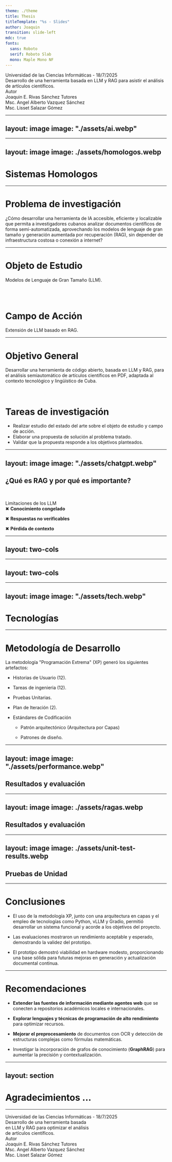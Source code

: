 ```yaml
---
theme: ./theme
title: Thesis
titleTemplate: "%s - Slides"
author: Joaquin
transition: slide-left
mdc: true
fonts:
  sans: Roboto
  serif: Roboto Slab
  mono: Maple Mono NF
---
```


<div class="flex flex-col justify-between h-[470px]">
  <div class="text-center flex flex-col justify-center gap-4">
    <span class=" font-bold opacity-60 text-md"> Universidad de las Ciencias Informáticas - 18/7/2025 </span>
  </div>

  <div class="text-5xl font-bold text-center">Desarrollo de una herramienta basada en LLM y RAG para asistir el análisis de artículos científicos.
  </div>

  <div class="flex justify-between text-sm">
    <span class="font-700 opacity-60">
      <span class="opacity-50"> Autor </span> <br>
      Joaquin E. Rivas Sánchez
    </span>
    <span class="font-700 opacity-60">
      <span class="opacity-50"> Tutores </span> <br>
       Msc. Angel Alberto Vazquez Sánchez <br>
       Msc. Lisset Salazar Gómez
    </span>
  </div>
</div>

<!--
Buenos días, mi nombre es Joaquín Rivas Sánchez y hoy presentaré mi tesis titulada:

**LEER**
-->

---
layout: image
image: "./assets/ai.webp"
---

<!--
"En los últimos anos, la IA generativa ha revolucionado la investigación científica.
Herramientas como ChatGPT, Elicit o Semantic Scholar permiten analizar miles de artículos en segundos, acelerando descubrimientos en medicina, ingeniería y otros campos.

-TODO: Según Nature, el 83% de los investigadores usan ya IA para revisiones bibliográficas...

Sin embargo, estas herramientas presentan limitaciones prácticas para entornos con recursos limitados como el cubano.
-->

---
layout: image
image: ./assets/homologos.webp
---

# Sistemas Homologos

<!--
- Muchos servicios están bloqueados para usuarios en Cuba.
- Las opciones gratuitas son muy limitadas y el acceso a planes de pagos es inviable por restricciones económicas y politicas.
- Además, la mayoría de estas herramientas están enfocadas para un público angloparlante, lo que reduce su accesibilidad local.

Estas limitaciones generan una brecha tecnológica que limita la capacidad de los investigadores cubanos para competir en igualdad de condiciones en la ciencia global.
-->

---

# Problema de investigación

¿Cómo desarrollar una herramienta de IA accesible, eficiente y localizable que permita a investigadores cubanos analizar documentos científicos de forma semi-automatizada, aprovechando los modelos de lenguaje de gran tamaño y generación aumentada por recuperación (RAG), sin depender de infraestructura costosa o conexión a internet?

<!--
Esto nos lleva al siguiente problema de investigación

**LEER**
-->

---

# Objeto de Estudio

Modelos de Lenguaje de Gran Tamaño (LLM).

<br>
<br>

# Campo de Acción

Extensión de LLM basado en RAG.

---

# Objetivo General

Desarrollar una herramienta de código abierto, basada en LLM y RAG, para el análisis semiautomático de artículos científicos en PDF, adaptada al contexto tecnológico y lingüístico de Cuba.

<br>

# Tareas de investigación

+ Realizar estudio del estado del arte sobre el objeto de estudio y campo de acción.
+ Elaborar una propuesta de solución al problema tratado.
+ Validar que la propuesta responde a los objetivos planteados.

<!-- 
Para dar cumplimiento al objetivo propuesto se proponen un conjunto de *tareas de investigación*:
-->

---
layout: image
image: "./assets/chatgpt.webp"
---

## ¿Qué es RAG y por qué es importante?

<br>

<v-clicks>

<a>Limitaciones de los LLM</a> \
✖ **Conocimiento congelado**

✖ **Respuestas no verificables**

✖ **Pérdida de contexto**

</v-clicks>

<!--
RAG (Retrieval-Augmented Generation) es una técnica que combina lo mejor de dos mundos:
1️⃣ La capacidad generativa de los LLMs para entender y sintetizar información.
2️⃣ Un sistema de recuperación que busca datos actualizados y relevantes en tiempo real.

Esto resuelve tres problemas clave de los LLMs tradicionales:

✖ **Conocimiento congelado**: Los modelos base solo saben lo que aprendieron en su entrenamiento.
✔ **Con RAG**: Siempre accede a la información más reciente.

✖ **Respuestas no verificables**: Como 'cajas negras' que no muestran sus fuentes.
✔ **Con RAG**: Mayor control de la informacion y posibilidad de filtrala y citarla.

✖ **Pérdida de contexto**: Los LLMs comunes olvidan detalles cuando procesan mucho texto.
✔ **Con RAG**: Mejora la consistencia en el análisis de múltiples documentos al enfocarse en los fragmentos más relevantes para cada consulta.



En nuestra herramienta, este enfoque permite al usuario: Integrar conocimiento nuevo proveniente de documentos externos al sistema.
-->


---
layout: two-cols
---

<template v-slot:default>

## Propuesta de solución

<SlidevVideo autoplay>
  <source src="./assets/video-send-pdf.mp4" type="video/mp4"  />
</SlidevVideo>

</template>

<template v-slot:right>

<img src="./assets/step-indexing.webp" />

</template>

<!--
El prototipo realizado consiste del siguiente flujo:

El usuario puede iniciar una conversacion e introducir un documento en formato pdf
El sistema procesara este
    - dividiento el contenido en parrafos.
    - estos son transformados del lenguaje natural a una representacion numerica que
        mantiene el significado semantico de este.
    - estos son guardados en una base de datos.
-->

---
layout: two-cols
---

<template v-slot:default>

## Propuesta de solución

<SlidevVideo autoplay class="h-full">
  <source src="./assets/video-query.mp4" type="video/mp4"  />
</SlidevVideo>

</template>

<template v-slot:right>

<img src="./assets/step-querying.webp" />

</template>
<!--
Posteriormente, el usuario al introducir una consulta
El sistema:
    - convierte esta a la misma representacion numerica.
    - realiza una busqueda utilizando multiples metodos de recuperacion
        para obtener los documentos mas relevantes a la consulta.
    - los documentos son reordenados basados en la relevancia.
    - luego estos sirven de contexto para responder la consulta utilizando el LLM.
-->

---
layout: image
image: "./assets/tech.webp"
---
# Tecnologías

<!--
Se utilizo:

- Python como lenguaje de programación.

- vLLM como biblioteca para ejecutar los modelos de IA.

- Gradio como biblioteca para construir una interfaz grafica simple.

- El modelo LLM `Qwen3-4B` y `BGE-M3` como modelo de generacion de embeddings.
    `BGM-M3-reranker` como modelo reranker.
-->

---

# Metodología de Desarrollo

La metodología "Programación Extrema" (XP) generó los siguientes artefactos:

- Historias de Usuario (12).

- Tareas de ingenieria (12).

- Pruebas Unitarias.

- Plan de Iteración (2).

- Estándares de Codificación

  - Patrón arquitectónico <span class="opacity-50"> (Arquitectura por Capas) </span>

  - Patrones de diseño.

<!-- 
El proyecto siguió la metodología ágil XP, la cual genero los siguientes artefactos ingenieriles.
 -->


---
layout: image
image: "./assets/performance.webp"
---

## Resultados y evaluación

<!--
- Funciona con un rendimiento aceptable en hardware modesto.

  - Con tiempos que no superan los 3.5 seg en las pruebas realizadas a la generacion de respuestas.

  - 3 seg a la creacion de embeddings
-->

---
layout: image
image: ./assets/ragas.webp
---

## Resultados y evaluación

<!--
Las pruebas realizadas validaron que el prototipo cumple con los objetivos planteados:

- Proporciona respuestas precisas y contextualizadas, que situan al prototipo como una base robusta para ser extendida en el futuro.



A continuacion se muestran los resultados de utilizar las metricas definidas por RAGAS para evaluar el sistema:

- Faithfulness: respuesta generada vs informacion recuperada.
    -> La respuesta generada no se adiere en la mayoria de los casos a la informacion recuperada.
    -> Lo cual puede deberse al modelo LLM utilizado.

- Context Recall: porciento de informacion relevante recuperada / toda la informacion recuperada.
    -> El prototipo en la mayoria de los casos probados recupera la informacion relevante.

- Factual Correctness: respuesta generada vs la de referencia.
    -> La respuesta representa la mayoria de los hechos en la respuesta de referencia.

Los resultados obtenidos fueron los esperados y marcan el camino para enfocar futuras mejoras.


Esto nos da a entender que si bien los documentos relevantes se encuentran en su mayoria, hay presencia de mucho ruido lo cual lleva a que el modelo ignore la mayoria de esta.
-->


---
layout: image
image: ./assets/unit-test-results.webp
---

## Pruebas de Unidad

<!--
Las pruebas de unidad se encargan de validar el comportamiento correcto de
componentes individuales de forma aislada.

Estos fueron los resultados en las 2 iteraciones del desarrollo.
-->

---

# Conclusiones

- El uso de la metodología XP, junto con una arquitectura en capas y el empleo de tecnologías como Python, vLLM y Gradio, permitió desarrollar un sistema funcional y acorde a los objetivos del proyecto.

- Las evaluaciones mostraron un rendimiento aceptable y esperado, demostrando la validez del prototipo.

- El prototipo demostró viabilidad en hardware modesto, proporcionando una base sólida para futuras mejoras en generación y actualización documental continua.

---

# Recomendaciones

- **Extender las fuentes de información mediante agentes web** que se conecten a repositorios académicos locales e internacionales.

- **Explorar lenguajes y técnicas de programación de alto rendimiento** para optimizar recursos.

- **Mejorar el preprocesamiento** de documentos con OCR y detección de estructuras complejas como fórmulas matemáticas.

- Investigar la incorporación de grafos de conocimiento (**GraphRAG**) para aumentar la precisión y contextualización.


---
layout: section
---

# Agradecimientos ...

<!-- 
Le agradezco a mis tutores por apoyarme con la conformacion de la tesis y las revisiones de la misma.

A mis padres por siempre apoyarme con todo lo que necesite en el camino.
-->

---

<div class="flex flex-col justify-between h-[470px]">
  <div class="text-center flex flex-col justify-center gap-4">
    <span class=" font-bold opacity-60 text-md"> Universidad de las Ciencias Informáticas - 18/7/2025 </span>
  </div>

  <div class="text-5xl font-bold text-center">Desarrollo de una herramienta basada <br> en LLM y RAG para optimizar el análisis <br> de artículos científicos.
  </div>

  <div class="flex justify-between text-sm">
    <span class="font-700 opacity-60">
      <span class="opacity-50"> Autor </span> <br>
      Joaquin E. Rivas Sánchez
    </span>
    <span class="font-700 opacity-60">
      <span class="opacity-50"> Tutores </span> <br>
       Msc. Angel Alberto Vazquez Sánchez <br>
       Msc. Lisset Salazar Gómez
    </span>
  </div>
</div>
